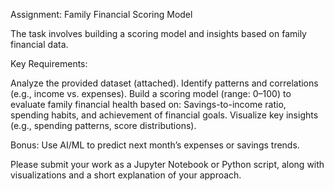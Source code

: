 
Assignment: Family Financial Scoring Model

The task involves building a scoring model and insights based on family financial data.

Key Requirements:

Analyze the provided dataset (attached).
Identify patterns and correlations (e.g., income vs. expenses).
Build a scoring model (range: 0–100) to evaluate family financial health based on:
Savings-to-income ratio, spending habits, and achievement of financial goals.
Visualize key insights (e.g., spending patterns, score distributions).

Bonus:
Use AI/ML to predict next month’s expenses or savings trends.

Please submit your work as a Jupyter Notebook or Python script, along with visualizations and a short explanation of your approach.

